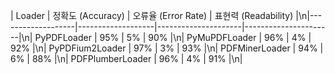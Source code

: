 | Loader            | 정확도 (Accuracy) | 오류율 (Error Rate) | 표현력 (Readability) |\n|-------------------|-------------------|---------------------|----------------------|\n|
 PyPDFLoader       | 95%               | 5%                  | 90%                  |\n| 
PyMuPDFLoader     | 96%               | 4%                  | 92%                  |\n|
 PyPDFium2Loader   | 97%               | 3%                  | 93%                  |\n| 
PDFMinerLoader    | 94%               | 6%                  | 88%                  |\n| 
PDFPlumberLoader  | 96%               | 4%                  | 91%                  |\n| 